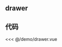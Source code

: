 ## drawer

<script setup>
import Drawer from './demo/drawer.vue'
</script>

<ClientOnly>
<Drawer />
</ClientOnly>

## 代码

<<< @/demo/drawer.vue
